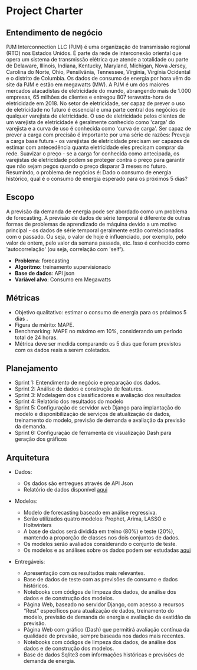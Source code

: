 # Project Charter

## Entendimento de negócio

PJM Interconnection LLC (PJM) é uma organização de transmissão regional (RTO) nos Estados Unidos. É parte da rede de interconexão oriental que opera um sistema de transmissão elétrica que atende a totalidade ou parte de Delaware, Illinois, Indiana, Kentucky, Maryland, Michigan, Nova Jersey, Carolina do Norte, Ohio, Pensilvânia, Tennessee, Virgínia, Virgínia Ocidental e o distrito de Columbia.
Os dados de consumo de energia por hora vêm do site da PJM e estão em megawatts (MW).
A PJM é um dos maiores mercados atacadistas de eletricidade do mundo, abrangendo mais de 1.000 empresas, 65 milhões de clientes e entregou 807 terawatts-hora de eletricidade em 2018.
No setor de eletricidade, ser capaz de prever o uso de eletricidade no futuro é essencial e uma parte central dos negócios de qualquer varejista de eletricidade. O uso de eletricidade pelos clientes de um varejista de eletricidade é geralmente conhecido como 'carga' do varejista e a curva de uso é conhecida como 'curva de carga'.
Ser capaz de prever a carga com precisão é importante por uma série de razões:
Preveja a carga base futura - os varejistas de eletricidade precisam ser capazes de estimar com antecedência quanta eletricidade eles precisam comprar da rede. Suavizar o preço - se a carga for conhecida como antecipada, os varejistas de eletricidade podem se proteger contra o preço para garantir que não sejam pegos quando o preço disparar 3 meses no futuro.
Resumindo, o problema de negócios é:
Dado o consumo de energia histórico, qual é o consumo de energia esperado para os próximos 5 dias?

## Escopo

A previsão da demanda de energia pode ser abordado como um problema de forecasting. A previsão de dados de série temporal é diferente de outras formas de problemas de aprendizado de máquina devido a um motivo principal - os dados de série temporal geralmente estão correlacionados com o passado. Ou seja, o valor de hoje é influenciado, por exemplo, pelo valor de ontem, pelo valor da semana passada, etc. Isso é conhecido como 'autocorrelação' (ou seja, correlação com 'self').


* **Problema**: forecasting
* **Algoritmo**: treinamento supervisionado
* **Base de dados**: API json
* **Variável alvo**: Consumo em Megawatts

## Métricas
* Objetivo qualitativo: estimar o consumo de energia para os próximos 5 dias .
* Figura de mérito: MAPE.
* Benchmarking: MAPE no máximo em 10%, considerando um período total de 24 horas.
* Métrica deve ser medida comparando os 5 dias que foram previstos com os dados reais a serem coletados. 


## Planejamento
* Sprint 1: Entendimento de negócio e preparação dos dados.
* Sprint 2: Análise de dados e construção de features.
* Sprint 3: Modelagem dos classificadores e avaliação dos resultados
* Sprint 4: Relatório dos resultados do modelo
* Sprint 5: Configuração de servidor web Django para implantação do modelo e disponibilização de serviços de atualização de dados, treinamento do modelo, previsão de demanda e avaliação da previsão da demanda. 
* Sprint 6: Configuração de ferramenta de visualização Dash para geração dos gráficos

## Arquitetura

* Dados:
  * Os dados são entregues através de API Json
  * Relatório de dados disponível [aqui](../DataReport/Report.md "Relatório de dados")

* Modelos:
  * Modelo de forecasting baseado em análise regressiva.  
  * Serão utilizados quatro modelos: Prophet, Arima, LASSO e Holtwinters  
  * A base de dados será dividida em treino (80%) e teste (20%), mantendo a proporção de classes nos dois conjuntos de dados.
  * Os modelos serão avaliados considerando o conjunto de teste.
  * Os modelos e as análises sobre os dados podem ser estudadas [aqui](../Model/Report.md "Relatório de modelagem")
  
  
* Entregáveis:
  * Apresentação com os resultados mais relevantes.
  * Base de dados de teste com as previsões de consumo e dados históricos. 
  * Notebooks com códigos de limpeza dos dados, de análise dos dados e de construção dos modelos.
  * Página Web, baseado no servidor Django, com acesso a recursos “Rest” específicos para atualização de dados, treinamento do modelo, previsão de demanda de energia e avaliação da exatidão da previsão. 
  * Página Web com gráfico (Dash) que permitirá avaliação contínua da qualidade de previsão, sempre baseada nos dados mais recentes. 
  * Notebooks com códigos de limpeza dos dados, de análise dos dados e de construção dos modelos.
  * Base de dados Sqlite3 com informações históricas e previsões de demanda de energia. 
  
  
  


